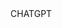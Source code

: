 <!-- Melhorar: -->
<!-- PRIMEIRO: -->

<!-- Fluxo de humano e bot: Humano está conseguindo interropemper o bot somente não conseguindo retornar o bot de imediato 1.0 - PARECE OK -->
<!-- TOGGLE FUNCIONANDO -->

<!-- DEPOIS -->
<!-- Testar mais o projeto -->
<!-- Será que não posso reconectar novamente? -->
<!-- Muito bugado -->
<!-- PARECE OK, MAS VAMOS TESTANDO NA SEMANA -->

<!-- Agora deixar mais humanizado:
Aparecer digitando no whats e ter um delay de 3s para responder
 --> CHATGPT

 <!-- Limite de IA? -->

<!-- Fazer um login e senha com muita segurança -->

<!-- Mais opções de IA: 2.0-->
<!-- Melhorar questões de resposta mais humanizado 2.0-->
<!-- Pensar em como o cliente poderá acessar a dashboard 2.0-->
<!-- Suporte para audios e imagens 2.0-->
